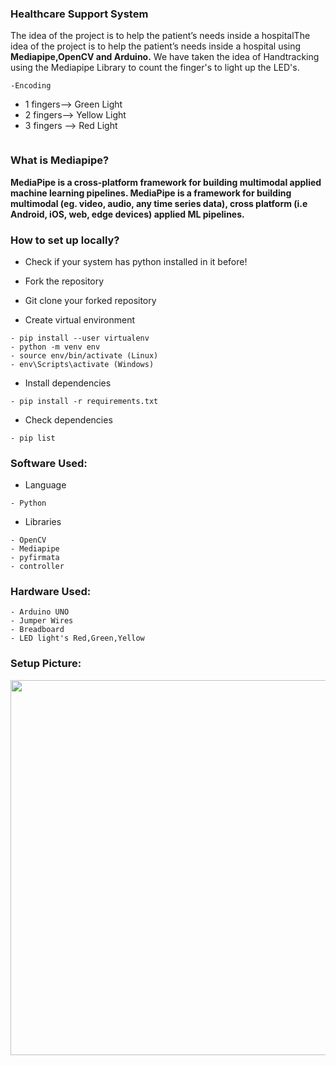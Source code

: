 ###  Healthcare Support System

The idea of the project is to help the patient’s needs inside a
hospitalThe idea of the project is to help the patient’s needs inside a
hospital using **Mediapipe,OpenCV and Arduino.** We have taken the idea of Handtracking using the Mediapipe Library to count the finger's to light up the LED's. 


```
-Encoding
```
- 1 fingers--> Green Light
- 2 fingers--> Yellow Light
- 3 fingers --> Red Light
```
```

### What is Mediapipe?

**MediaPipe is a cross-platform framework for building multimodal applied machine learning pipelines. MediaPipe is a framework for building multimodal (eg. video, audio, any time series data), cross platform (i.e Android, iOS, web, edge devices) applied ML pipelines.**

### How to set up locally?

- Check if your system has python installed in it before!

- Fork the repository

- Git clone your forked repository

- Create virtual environment
```
- pip install --user virtualenv
- python -m venv env
- source env/bin/activate (Linux)
- env\Scripts\activate (Windows)
```

- Install dependencies
```
- pip install -r requirements.txt
```  

- Check dependencies
```
- pip list
```  

### Software Used:

- Language
```
- Python
```
- Libraries
```
- OpenCV
- Mediapipe
- pyfirmata
- controller
```

### Hardware Used:

```
- Arduino UNO
- Jumper Wires
- Breadboard
- LED light's Red,Green,Yellow

```

### Setup Picture:

<img src="images\setup.jpg"  width="900" height="600">


